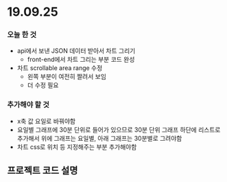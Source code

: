 # 19.09.25



### 오늘 한 것

- api에서 보낸 JSON 데이터 받아서 차트 그리기
  - front-end에서 차트 그리는 부분 코드 완성
- 차트 scrollable area range 수정
  - 왼쪽 부분이 여전히 짤려서 보임
  - 더 수정 필요



### 추가해야 할 것

- x축 값 요일로 바꿔야함
- 요일별 그래프에 30분 단위로 들어가 있으므로 30분 단위 그래프 하단에 리스트로 추가해서 위에 그래프는 요일별, 아래 그래프는 30분별로 그려야함
- 차트 css로 위치 등 지정해주는 부분 추가해야함



## 프로젝트 코드 설명

